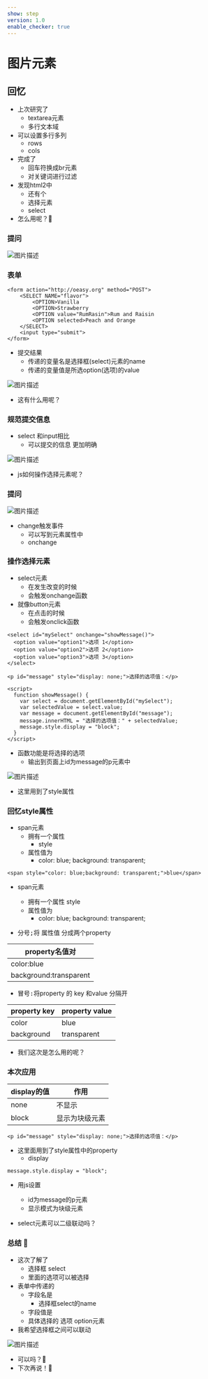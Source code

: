 ```yaml
---
show: step
version: 1.0
enable_checker: true
---
```


# 图片元素

## 回忆

- 上次研究了
	- textarea元素
	- 多行文本域
- 可以设置多行多列
	- rows
	- cols
- 完成了
	- 回车符换成br元素
	- 对关键词进行过滤
- 发现html2中
	- 还有个
	- 选择元素
	- select
- 怎么用呢？🤔

### 提问

![图片描述](https://doc.shiyanlou.com/courses/3781/labs/2811710/uid1190679-20241006-1728217545388) 

### 表单

```
<form action="http://oeasy.org" method="POST">
    <SELECT NAME="flavor">
        <OPTION>Vanilla
        <OPTION>Strawberry
        <OPTION value="RumRasin">Rum and Raisin
        <OPTION selected>Peach and Orange
    </SELECT>
    <input type="submit">
</form>
```

- 提交结果
	- 传递的变量名是选择框(select)元素的name
	- 传递的变量值是所选option(选项)的value

![图片描述](https://doc.shiyanlou.com/courses/uid1190679-20240829-1724888196285)

- 这有什么用呢？

### 规范提交信息

- select 和input相比
	- 可以提交的信息 更加明确

![图片描述](https://doc.shiyanlou.com/courses/3781/labs/2811710/uid1190679-20241006-1728217219217) 

- js如何操作选择元素呢？

### 提问

![图片描述](https://doc.shiyanlou.com/courses/3781/labs/2811710/uid1190679-20241006-1728217681934) 

- change触发事件
	- 可以写到元素属性中
	- onchange

### 操作选择元素

- select元素
	- 在发生改变的时候
	- 会触发onchange函数
- 就像button元素
	- 在点击的时候
	- 会触发onclick函数

```
<select id="mySelect" onchange="showMessage()">
  <option value="option1">选项 1</option>
  <option value="option2">选项 2</option>
  <option value="option3">选项 3</option>
</select>

<p id="message" style="display: none;">选择的选项值：</p>

<script>
  function showMessage() {
    var select = document.getElementById("mySelect");
    var selectedValue = select.value;
    var message = document.getElementById("message");
    message.innerHTML = "选择的选项值：" + selectedValue;
    message.style.display = "block";
  }
</script>
```

- 函数功能是将选择的选项
	- 输出到页面上id为message的p元素中

![图片描述](https://doc.shiyanlou.com/courses/uid1190679-20240829-1724888586549)


- 这里用到了style属性

### 回忆style属性

- span元素
	- 拥有一个属性 
		- style
	- 属性值为 
		- color: blue;
background: transparent;

```h5
<span style="color: blue;background: transparent;">blue</span>
```

- span元素
	- 拥有一个属性 style
	- 属性值为 
		- color: blue;
background: transparent;


- 分号<kbd>;</kbd>将 属性值 分成两个property

|property名值对|
|---|
| color:blue |
| background:transparent | 

- 冒号<kbd>:</kbd>将property 的 key 和value 分隔开

|property key | property value|
|---|---|
|color|blue|
|background|transparent|

- 我们这次是怎么用的呢？

### 本次应用

|display的值|作用|
|---|---|
|none|不显示|
|block|显示为块级元素|


```
<p id="message" style="display: none;">选择的选项值：</p>
```

- 这里面用到了style属性中的property
	- display

```
message.style.display = "block";
```

- 用js设置
	- id为message的p元素
	- 显示模式为块级元素

- select元素可以二级联动吗？

### 总结 🤔

- 这次了解了
	- 选择框 select
	- 里面的选项可以被选择
- 表单中传递的
	- 字段名是
		- 选择框select的name
	- 字段值是
	- 具体选择的 选项 option元素
- 我希望选择框之间可以联动

![图片描述](https://doc.shiyanlou.com/courses/3781/labs/2811710/uid1190679-20241006-1728217797798) 

- 可以吗？🤔
- 下次再说！👋


